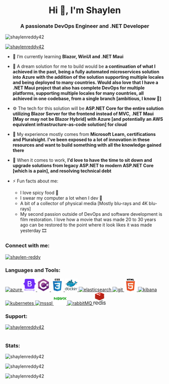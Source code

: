 <h1 align="center">Hi 👋, I'm Shaylen</h1>
<h3 align="center">A passionate DevOps Engineer and .NET Developer</h3>

<img src="https://komarev.com/ghpvc/?username=shaylenreddy42&label=Profile%20views&color=0e75b6&style=flat" alt="shaylenreddy42" />

<a href="https://github.com/ryo-ma/github-profile-trophy"><img src="https://github-profile-trophy.vercel.app/?username=shaylenreddy42" alt="shaylenreddy42" /></a>

- 🌱 I’m currently learning **Blazor, WinUI and .NET Maui**

- 🌠 A dream solution for me to build would be **a continuation of what I achieved in the past, being a fully automated microservices solution into Azure with the addition of the solution supporting multiple locales and being deployed to many countries. Would also love that I have a .NET Maui project that also has complete DevOps for multiple platforms, supporting multiple locales for many countries, all achieved in one codebase, from a single branch [ambitious, I know 🥲]**

- ⚙️ The tech for this solution will be **ASP.NET Core for the entire solution utilizing Blazor Server for the frontend instead of MVC, .NET Maui [May or may not be Blazor Hybrid] with Azure [and potentially an AWS equivalent infrastructure-as-code solution] for cloud**

- 📄 My experience mostly comes from **Microsoft Learn, certifications and Pluralsight. I've been exposed to a lot of innovation in these resources and want to build something with all the knowledge gained there**

- 💼 When it comes to work, **I'd love to have the time to sit down and upgrade solutions from legacy ASP.NET to modern ASP.NET Core [which is a pain], and resolving technical debt**

- ⚡ Fun facts about me:
  *  I love spicy food 🥵
  *  I swear my computer a lot when I dev 🙂
  *  A bit of a collector of physical media [Mostly blu-rays and 4K blu-rays]
  *  My second passion outside of DevOps and software development is film restoration. I love how a movie that was made 20 to 30 years ago can be restored to the point where it look likes it was made yesterday 🎞️

### Connect with me:

<p align="left">
<a href="https://linkedin.com/in/shaylen-reddy" target="blank"><img align="center" src="https://raw.githubusercontent.com/rahuldkjain/github-profile-readme-generator/master/src/images/icons/Social/linked-in-alt.svg" alt="shaylen-reddy" height="30" width="40" /></a>
</p>

### Languages and Tools:

<p align="left"> <a href="https://azure.microsoft.com/en-in/" target="_blank" rel="noreferrer"> <img src="https://www.vectorlogo.zone/logos/microsoft_azure/microsoft_azure-icon.svg" alt="azure" width="40" height="40"/> </a> <a href="https://getbootstrap.com" target="_blank" rel="noreferrer"> <img src="https://raw.githubusercontent.com/devicons/devicon/master/icons/bootstrap/bootstrap-plain-wordmark.svg" alt="bootstrap" width="40" height="40"/> </a> <a href="https://www.w3schools.com/cs/" target="_blank" rel="noreferrer"> <img src="https://raw.githubusercontent.com/devicons/devicon/master/icons/csharp/csharp-original.svg" alt="csharp" width="40" height="40"/> </a> <a href="https://www.w3schools.com/css/" target="_blank" rel="noreferrer"> <img src="https://raw.githubusercontent.com/devicons/devicon/master/icons/css3/css3-original-wordmark.svg" alt="css3" width="40" height="40"/> </a> <a href="https://www.docker.com/" target="_blank" rel="noreferrer"> <img src="https://raw.githubusercontent.com/devicons/devicon/master/icons/docker/docker-original-wordmark.svg" alt="docker" width="40" height="40"/> </a> <a href="https://www.elastic.co" target="_blank" rel="noreferrer"> <img src="https://www.vectorlogo.zone/logos/elastic/elastic-icon.svg" alt="elasticsearch" width="40" height="40"/> </a> <a href="https://git-scm.com/" target="_blank" rel="noreferrer"> <img src="https://www.vectorlogo.zone/logos/git-scm/git-scm-icon.svg" alt="git" width="40" height="40"/> </a> <a href="https://www.w3.org/html/" target="_blank" rel="noreferrer"> <img src="https://raw.githubusercontent.com/devicons/devicon/master/icons/html5/html5-original-wordmark.svg" alt="html5" width="40" height="40"/> </a> <a href="https://www.elastic.co/kibana" target="_blank" rel="noreferrer"> <img src="https://www.vectorlogo.zone/logos/elasticco_kibana/elasticco_kibana-icon.svg" alt="kibana" width="40" height="40"/> </a> <a href="https://kubernetes.io" target="_blank" rel="noreferrer"> <img src="https://www.vectorlogo.zone/logos/kubernetes/kubernetes-icon.svg" alt="kubernetes" width="40" height="40"/> </a> <a href="https://www.microsoft.com/en-us/sql-server" target="_blank" rel="noreferrer"> <img src="https://www.svgrepo.com/show/303229/microsoft-sql-server-logo.svg" alt="mssql" width="40" height="40"/> </a> <a href="https://www.nginx.com" target="_blank" rel="noreferrer"> <img src="https://raw.githubusercontent.com/devicons/devicon/master/icons/nginx/nginx-original.svg" alt="nginx" width="40" height="40"/> </a> <a href="https://www.rabbitmq.com" target="_blank" rel="noreferrer"> <img src="https://www.vectorlogo.zone/logos/rabbitmq/rabbitmq-icon.svg" alt="rabbitMQ" width="40" height="40"/> </a> <a href="https://redis.io" target="_blank" rel="noreferrer"> <img src="https://raw.githubusercontent.com/devicons/devicon/master/icons/redis/redis-original-wordmark.svg" alt="redis" width="40" height="40"/> </a> </p>

### Support:

<a href="https://www.buymeacoffee.com/shaylenreddy42"><img src="https://cdn.buymeacoffee.com/buttons/v2/default-yellow.png" height="50" width="210" alt="shaylenreddy42" /></a><br/><br/>

### Stats:

![shaylenreddy42](https://github-readme-stats.vercel.app/api/top-langs?username=shaylenreddy42&show_icons=true&locale=en&layout=compact)

![shaylenreddy42](https://github-readme-stats.vercel.app/api?username=shaylenreddy42&show_icons=true&locale=en)

![shaylenreddy42](https://github-readme-streak-stats.herokuapp.com/?user=shaylenreddy42&)
